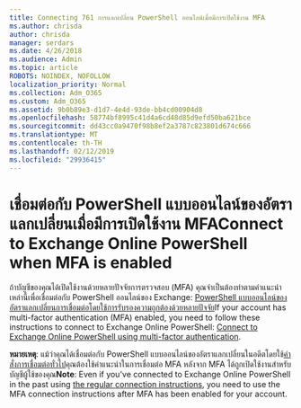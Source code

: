 ```yaml
---
title: Connecting 761 การแลกเปลี่ยน PowerShell ออนไลน์เมื่อมีการเปิดใช้งาน MFA
ms.author: chrisda
author: chrisda
manager: serdars
ms.date: 4/26/2018
ms.audience: Admin
ms.topic: article
ROBOTS: NOINDEX, NOFOLLOW
localization_priority: Normal
ms.collection: Adm_O365
ms.custom: Adm_O365
ms.assetid: 9b0b89e3-d1d7-4e4d-93de-bb4cd00904d8
ms.openlocfilehash: 58774bf8995c41d4a6cd48d85d9efd50ba621bce
ms.sourcegitcommit: dd43cc0a9470f98b8ef2a3787c823801d674c666
ms.translationtype: MT
ms.contentlocale: th-TH
ms.lasthandoff: 02/12/2019
ms.locfileid: "29936415"
---
```

# <a name="connect-to-exchange-online-powershell-when-mfa-is-enabled"></a><span data-ttu-id="845ef-102">เชื่อมต่อกับ PowerShell แบบออนไลน์ของอัตราแลกเปลี่ยนเมื่อมีการเปิดใช้งาน MFA</span><span class="sxs-lookup"><span data-stu-id="845ef-102">Connect to Exchange Online PowerShell when MFA is enabled</span></span>

<span data-ttu-id="845ef-103">ถ้าบัญชีของคุณได้เปิดใช้งานด้วยหลายปัจจัยการตรวจสอบ (MFA) คุณจำเป็นต้องทำตามคำแนะนำเหล่านี้เพื่อเชื่อมต่อกับ PowerShell ออนไลน์ของ Exchange: [PowerShell แบบออนไลน์ของอัตราแลกเปลี่ยนการเชื่อมต่อโดยใช้การรับรองความถูกต้องด้วยหลายปัจจัย](https://docs.microsoft.com/powershell/exchange/exchange-online/connect-to-exchange-online-powershell/mfa-connect-to-exchange-online-powershell)</span><span class="sxs-lookup"><span data-stu-id="845ef-103">If your account has multi-factor authentication (MFA) enabled, you need to follow these instructions to connect to Exchange Online PowerShell: [Connect to Exchange Online PowerShell using multi-factor authentication](https://docs.microsoft.com/powershell/exchange/exchange-online/connect-to-exchange-online-powershell/mfa-connect-to-exchange-online-powershell).</span></span>
  
 <span data-ttu-id="845ef-104">**หมายเหตุ**: แม้ว่าคุณได้เชื่อมต่อกับ PowerShell แบบออนไลน์ของอัตราแลกเปลี่ยนในอดีตโดยใช้[คำสั่งการเชื่อมต่อทั่วไป](https://docs.microsoft.com/powershell/exchange/exchange-online/connect-to-exchange-online-powershell/connect-to-exchange-online-powershell)คุณต้องใช้คำแนะนำในการเชื่อมต่อ MFA หลังจาก MFA ได้ถูกเปิดใช้งานสำหรับบัญชีผู้ใช้ของคุณ</span><span class="sxs-lookup"><span data-stu-id="845ef-104">**Note**: Even if you've connected to Exchange Online PowerShell in the past using [the regular connection instructions](https://docs.microsoft.com/powershell/exchange/exchange-online/connect-to-exchange-online-powershell/connect-to-exchange-online-powershell), you need to use the MFA connection instructions after MFA has been enabled for your account.</span></span>
  

